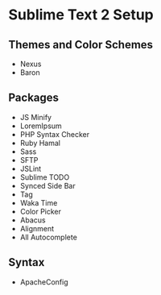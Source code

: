 Sublime Text 2 Setup
==============

## Themes and Color Schemes
* Nexus
* Baron

## Packages
* JS Minify
* LoremIpsum
* PHP Syntax Checker
* Ruby Hamal
* Sass
* SFTP
* JSLint
* Sublime TODO
* Synced Side Bar
* Tag
* Waka Time
* Color Picker
* Abacus
* Alignment
* All Autocomplete
 

## Syntax
* ApacheConfig

